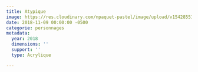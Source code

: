 ```yaml
---
title: Atypique
image: https://res.cloudinary.com/npaquet-pastel/image/upload/v1542855191/atypique.jpg
date: 2018-11-09 00:00:00 -0500
categorie: personnages
metadata:
  year: 2018
  dimensions: ''
  support: ''
  type: Acrylique

---
```

